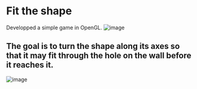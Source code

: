 # Fit the shape
Developped a simple game in OpenGL. 
![image](https://user-images.githubusercontent.com/53094076/236641494-277dd30f-5ee5-48a5-9ded-65acadd90399.png)
## The goal is to turn the shape along its axes so that it may fit through the hole on the wall before it reaches it.
![image](https://user-images.githubusercontent.com/53094076/236641569-74410764-4ed1-4603-b916-b5abe436a72f.png)

